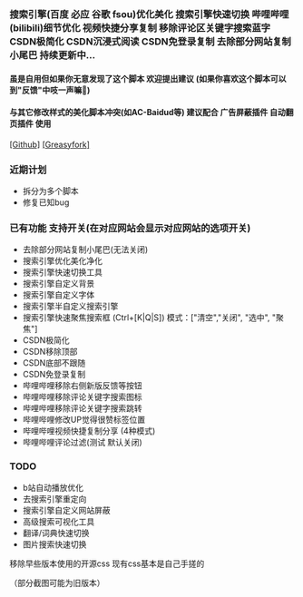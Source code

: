 
### 搜索引擎(百度 必应 谷歌 fsou)优化美化 搜索引擎快速切换 哔哩哔哩(bilibili)细节优化 视频快捷分享复制 移除评论区关键字搜索蓝字 CSDN极简化 CSDN沉浸式阅读 CSDN免登录复制 去除部分网站复制小尾巴 持续更新中...
#### 虽是自用但如果你无意发现了这个脚本 欢迎提出建议 (如果你喜欢这个脚本可以到"反馈"中吱一声嘛💝)
#### 与其它修改样式的美化脚本冲突(如AC-Baidud等) 建议配合 广告屏蔽插件 自动翻页插件 使用
[[Github]](https://github.com/yuhanawa/UserScript) [[Greasyfork]](https://greasyfork.org/zh-CN/scripts/449705)


### 近期计划
+ 拆分为多个脚本
+ 修复已知bug





### 已有功能 支持开关(在对应网站会显示对应网站的选项开关)
- 去除部分网站复制小尾巴(无法关闭)
- 搜索引擎优化美化净化
- 搜索引擎快速切换工具
- 搜索引擎自定义背景
- 搜索引擎自定义字体
- 搜索引擎半自定义搜索引擎
- 搜索引擎快速聚焦搜索框 (Ctrl+[K|Q|S]) 模式：["清空","关闭", "选中", "聚焦"]
- CSDN极简化
- CSDN移除顶部
- CSDN底部不跟随
- CSDN免登录复制
- 哔哩哔哩移除右侧新版反馈等按钮
- 哔哩哔哩移除评论关键字搜索图标
- 哔哩哔哩移除评论关键字搜索跳转
- 哔哩哔哩修改UP觉得很赞标签位置
- 哔哩哔哩视频快捷复制分享 (4种模式)
- 哔哩哔哩评论过滤(测试 默认关闭)

### TODO
- b站自动播放优化
- 去搜索引擎重定向
- 搜索引擎自定义网站屏蔽
- 高级搜索可视化工具
- 翻译/词典快速切换
- 图片搜索快速切换


移除早些版本使用的开源css 现有css基本是自己手搓的

（部分截图可能为旧版本）
